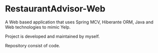 # RestaurantAdvisor-Web

A Web based application that uses Spring MCV, Hiberante ORM, Java and Web technologies to mimic Yelp.

Project is developed and maintained by myself.

Repository consist of code.
